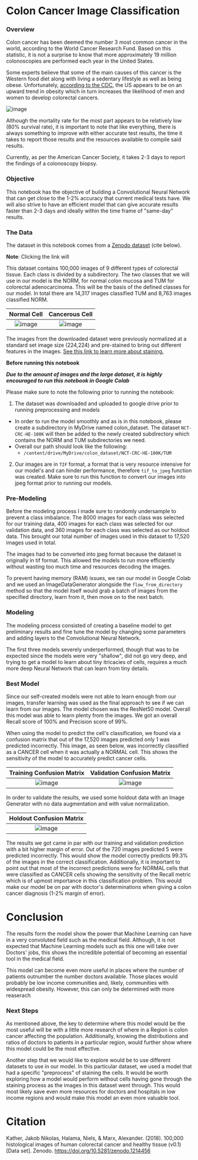 # Colon Cancer Image Classification

### Overview ###

Colon cancer has been deemed the number 3 most common cancer in the world, according to the World Cancer Research Fund. Based on this statistic, it is not a surprise to know that more approximately 19 million colonoscopies are performed each year in the United States.

Some experts believe that some of the main causes of this cancer is the Western food diet along with living a sedentary lifestyle as well as being obese. Unfortunately, [according to the CDC](https://www.cdc.gov/nchs/products/databriefs/db360.htm), the US appears to be on an upward trend in obesity which in turn increases the likelihood of men and women to develop colorectal cancers.

![image](https://user-images.githubusercontent.com/70984749/131425635-edd8270d-e639-4c13-bbe8-a5e4aa332748.png)


Although the mortality rate for the most part appears to be relatively low (80% survival rate), it is important to note that like everything, there is always something to improve with either accurate test results, the time it takes to report those results and the resources available to compile said results.

Currently, as per the American Cancer Society, it takes 2-3 days to report the findings of a colonoscopy biopsy.

### Objective ###
This notebook has the objective of building a Convolutional Neural Network that can get close to the 1-2% accuracy that current medical tests have. We will also strive to have an efficient model that can give accurate results faster than 2-3 days and ideally within the time frame of "same-day" results.

### The Data ###

The dataset in this notebook comes from a [Zenodo dataset](https://zenodo.org/record/1214456/files/NCT-CRC-HE-100K.zip?download=1) (cite below).

**Note**: Clicking the link will 

This dataset contains 100,000 images of 9 different types of colorectal tissue. Each class is divided by a subdirectory. The two classes that we will use in our model is the NORM, for normal colon mucosa and TUM for colorectal adenocarcinoma. This will be the basis of the defined classes for our model. In total there are 14,317 images classified TUM and 8,763 images classified NORM.

**Normal Cell**           |  **Cancerous Cell**
:-------------------------:|:-------------------------:
![image](https://user-images.githubusercontent.com/70984749/130335104-b5165de1-962b-475f-a137-c1d15c192ba8.png) |  ![image](https://user-images.githubusercontent.com/70984749/130335475-9683486a-66c7-45f6-b9c4-1561e272e81c.png)

The images from the downloaded dataset were previously normalized at a standard set image size (224,224) and pre-stained to bring out different features in the images. [See this link to learn more about staining.](https://serc.carleton.edu/microbelife/research_methods/microscopy/index.html#:~:text=Cell%20staining%20is%20a%20technique,wall%2C%20or%20the%20entire%20cell.) 

**Before running this notebook**

_**Due to the amount of images and the large dataset, it is highly encouraged to run this notebook in Google Colab**_

Please make sure to note the following prior to running the notebook:
1. The dataset was downloaded and uploaded to google drive prior to running preprocessing and models
  - In order to run the model smoothly and as is in this notebook, please create a subdirectory in MyDrive named colon_dataset. The dataset `NCT-CRC-HE-100K` will then be added to the newly created subdirectory which contains the NORM and TUM subdirectories we need.
  - Overall our path should look like the following:
    - `/content/drive/MyDrive/colon_dataset/NCT-CRC-HE-100K/TUM`
2. Our images are in `TIF` format, a format that is very resource intensive for our model's and can hinder performance, therefore `tif_to_jpeg` function was created. Make sure to run this function to convert our images into jpeg format prior to running our models.

### Pre-Modeling ###

Before the modeling process I made sure to randomly undersample to prevent a class imbalance. The 8000 images for each class was selected for our training data, 400 images for each class was selected for our validation data, and 360 images for each class was selected as our holdout data. This brought our total number of images used in this dataset to 17,520 images used in total.

The images had to be converted into jpeg format because the dataset is originally in tif format. This allowed the models to run more efficiently without wasting too much time and resources decoding the images.

To prevent having memory (RAM) issues, we ran our model in Google Colab and we used an ImageDataGenerator alongside the `flow_from_directory` method so that the model itself would grab a batch of images from the specified directory, learn from it, then move on to the next batch. 

### Modeling ###

The modeling process consisted of creating a baseline model to get preliminary results and fine tune the model by changing some parameters and adding layers to the Convolutional Neural Network.

The first three models severely underperformed, though that was to be expected since the models were very "shallow", did not go very deep, and trying to get a model to learn about tiny itricacies of cells, requires a much more deep Neural Network that can learn from tiny details.

### Best Model ###

Since our self-created models were not able to learn enough from our images, transfer learning was used as the final approach to see if we can learn from our images. The model chosen was the ResNet50 model. Overall this model was able to learn plenty from the images. We got an overall Recall score of 100% and Precision score of 99%. 

When using the model to predict the cell's classification, we found via a confusion matrix that out of the 17,520 images predicted only 1 was predicted incorrectly. This image, as seen below, was incorrectly classified as a CANCER cell when it was actually a NORMAL cell. This shows the sensitivity of the model to accurately predict cancer cells.

**Training Confusion Matrix**             |  **Validation Confusion Matrix**
:-------------------------:|:-------------------------:
![image](https://user-images.githubusercontent.com/70984749/130340701-c5054fa9-6502-4abb-be6b-8926a37d7ebc.png) |  ![image](https://user-images.githubusercontent.com/70984749/130340704-b7962f82-4db1-48cf-9ced-0b1c1711c367.png)

In order to validate the results, we used some holdout data with an Image Generator with no data augmentation and with value normalization. 

**Holdout Confusion Matrix** |
:-----------------:|
![image](https://user-images.githubusercontent.com/70984749/130364024-9864e94a-e5b8-4c19-b7a9-70258eb490b8.png)|

The results we got came in par with our training and validation prediction with a bit higher margin of error. Out of the 720 images predicted 5 were predicted incorrectly. This would show the model correctly predicts 99.3% of the images in the correct classification. Additionally, it is important to point out that most of the incorrect predictions were for NORMAL cells that were classified as CANCER cells showing the sensitivity of the Recall metric which is of upmost importance in this classification problem. This would make our model be on par with doctor's determinations when giving a colon cancer diagnosis (1-2% margin of error).

# Conclusion #

The results form the model show the power that Machine Learning can have in a very convoluted field such as the medical field. Although, it is not expected that Machine Learning models such as this one will take over Doctors' jobs, this shows the incredible potential of becoming an essential tool in the medical field. 

This model can become even more useful in places where the number of patients outnumber the number doctors available. Those places would probably be low income communities and, likely, communities with widespread obesity. However, this can only be determined with more reaserach

### Next Steps ###

As mentioned above, the key to determine where this model would be the most useful will be with a little more research of where in a Region is colon cancer affecting the population. Additionally, knowing the distributions and ratios of doctors to patients in a particular region, would further show where this model could be the most effective.

Another step that we would like to explore would be to use different datasets to use in our model. In this particular dataset, we used a model that had a specific "preprocess" of staining the cells. It would be worth exploring how a model would perform without cells having gone through the staining process as the images in this dataset went through. This would most likely save even more resources for doctors and hospitals in low income regions and would make this model an even more valuable tool.

# Citation #

Kather, Jakob Nikolas, Halama, Niels, & Marx, Alexander. (2018). 100,000 histological images of human colorectal cancer and healthy tissue (v0.1) [Data set]. Zenodo. https://doi.org/10.5281/zenodo.1214456

